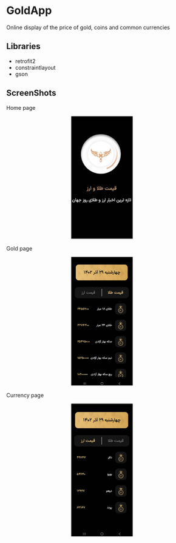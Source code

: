 # GoldApp
Online display of the price of gold, coins and common currencies

## Libraries 
- retrofit2
- constraintlayout
- gson

## ScreenShots

Home page

<p align="center" width="100%">
    <img width="32%" src="screenshot/homePage.png">
</p>

Gold page

<p align="center" width="100%">
    <img width="32%" src="screenshot/pageGold.png">
</p>

Currency page

<p align="center" width="100%">
    <img width="32%" src="screenshot/pageCurrency.png">
</p>

